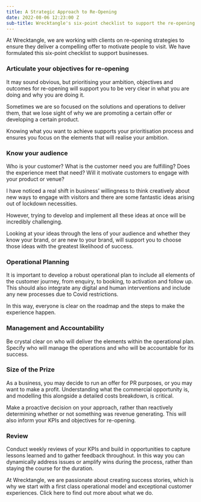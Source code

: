 ```yaml
---
title: A Strategic Approach to Re-Opening
date: 2022-08-06 12:23:00 Z
sub-title: Wrecktangle's six-point checklist to support the re-opening process.
---
```


At Wrecktangle, we are working with clients on re-opening strategies to ensure they deliver a compelling offer to motivate people to visit. We have formulated this six-point checklist to support businesses.

### Articulate your objectives for re-opening

It may sound obvious, but prioritising your ambition, objectives and outcomes for re-opening will support you to be very clear in what you are doing and why you are doing it.

Sometimes we are so focused on the solutions and operations to deliver them, that we lose sight of why we are promoting a certain offer or developing a certain product.

Knowing what you want to achieve supports your prioritisation process and ensures you focus on the elements that will realise your ambition.

### Know your audience

Who is your customer? What is the customer need you are fulfilling? Does the experience meet that need? Will it motivate customers to engage with your product or venue?

I have noticed a real shift in business’ willingness to think creatively about new ways to engage with visitors and there are some fantastic ideas arising out of lockdown necessities. 

However, trying to develop and implement all these ideas at once will be incredibly challenging. 

Looking at your ideas through the lens of your audience and whether they know your brand, or are new to your brand, will support you to choose those ideas with the greatest likelihood of success. 

### Operational Planning

It is important to develop a robust operational plan to include all elements of the customer journey, from enquiry, to booking, to activation and follow up. This should also integrate any digital and human interventions and include any new processes due to Covid restrictions.

In this way, everyone is clear on the roadmap and the steps to make the experience happen.

### Management and Accountability

Be crystal clear on who will deliver the elements within the operational plan. Specify who will manage the operations and who will be accountable for its success.

### Size of the Prize

As a business, you may decide to run an offer for PR purposes, or you may want to make a profit. Understanding what the commercial opportunity is, and modelling this alongside a detailed costs breakdown, is critical. 

Make a proactive decision on your approach, rather than reactively determining whether or not something was revenue generating. This will also inform your KPIs and objectives for re-opening.

### Review

Conduct weekly reviews of your KPIs  and build in opportunities to capture lessons learned and to gather feedback throughout. In this way you can dynamically address issues or amplify wins during the process, rather than staying the course for the duration.

At Wrecktangle, we are passionate about creating success stories, which is why we start with a first class operational model and exceptional customer experiences. Click here to find out more about what we do.